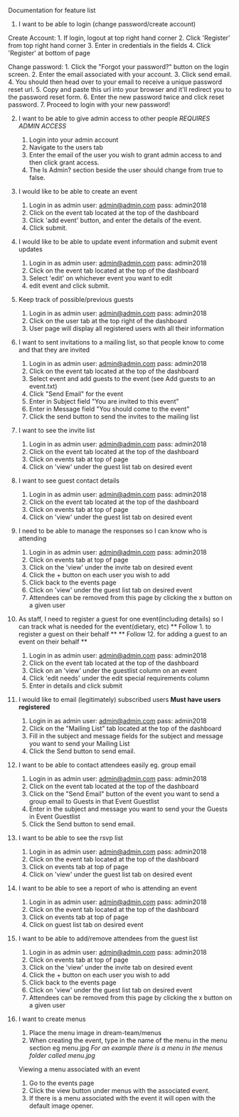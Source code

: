 Documentation for feature list

1. I want to be able to login (change password/create account)

Create Account:
	1. If login, logout at top right hand corner
	2. Click 'Register' from top right hand corner
	3. Enter in credentials in the fields
	4. Click 'Register' at bottom of page

Change password:
	1. Click the "Forgot your password?" button on the login screen.
	2. Enter the email associated with your account. 
	3. Click send email. 
	4. You should then head over to your email to receive a unique password reset url.
	5. Copy and paste this url into your browser and it'll redirect you to the password reset form. 
	6. Enter the new password twice and click reset password. 
	7. Proceed to login with your new password! 

2. I want to be able to give admin access to other people
	*REQUIRES ADMIN ACCESS*
	1. Login into your admin account
	2. Navigate to the users tab
	3. Enter the email of the user you wish to grant admin access to and then click grant access. 
	4. The Is Admin? section beside the user should change from true to false. 

4. I would like to be able to create an event
	1. Login in as admin user: admin@admin.com
			     pass: admin2018
	2. Click on the event tab located at the top of the dashboard
	3. Click 'add event' button, and enter the details of the event.
	4. Click submit.

5. I would like to be able to update event information and submit event updates
	1. Login in as admin user: admin@admin.com
			     pass: admin2018
	2. Click on the event tab located at the top of the dashboard
	3. Select 'edit' on whichever event you want to edit
	4. edit event and click submit.

6. Keep track of possible/previous guests
	1. Login in as admin user: admin@admin.com
			     pass: admin2018
	2. Click on the user tab at the top right of the dashboard
	3. User page will display all registered users with all their information

8. I want to sent invitations to a mailing list, so that people know to come and that they are invited
	1. Login in as admin user: admin@admin.com pass: admin2018
	2. Click on the event tab located at the top of the dashboard
	3. Select event and add guests to the event (see Add guests to an event.txt) 
	4. Click "Send Email" for the event
	5. Enter in Subject field "You are invited to this event"
	6. Enter in Message field "You should come to the event"
	7. Click the send button to send the invites to the mailing list

10. I want to see the invite list
	1. Login in as admin user: admin@admin.com
			     pass: admin2018
	2. Click on the event tab located at the top of the dashboard
	3. Click on events tab at top of page
	4. Click on 'view' under the guest list tab on desired event

11. I want to see guest contact details
	1. Login in as admin user: admin@admin.com
			     pass: admin2018
	2. Click on the event tab located at the top of the dashboard
	3. Click on events tab at top of page
	4. Click on 'view' under the guest list tab on desired event

12. I need to be able to manage the responses so I can know who is attending
	1. Login in as admin user: admin@admin.com
			     pass: admin2018
	2. Click on events tab at top of page
	3. Click on the 'view' under the invite tab on desired event
	4. Click the + button on each user you wish to add
	5. Click back to the events page
	6. Click on 'view' under the guest list tab on desired event
	7. Attendees can be removed from this page by clicking the x button on a given user

13. As staff, I need to register a guest for one event(including details) so I can track what is needed for the event(dietary, etc)
	** Follow 1. to register a guest on their behalf **
	** Follow 12. for adding a guest to an event on their behalf **
	1. Login in as admin user: admin@admin.com
			     pass: admin2018
	2. Click on the event tab located at the top of the dashboard
	3. Click on an 'view' under the guestlist column on an event
	4. Click 'edit needs' under the edit special requirements column
	5. Enter in details and click submit

20. I would like to email (legitimately) subscribed users
	**Must have users registered**
	1. Login in as admin user: admin@admin.com pass: admin2018
	2. Click on the "Mailing List" tab located at the top of the dashboard
	3. Fill in the subject and message fields for the subject and message you want to send your Mailing List
	4. Click the Send button to send email.

21. I want to be able to contact attendees easily eg. group email
	1. Login in as admin user: admin@admin.com pass: admin2018
	2. Click on the event tab located at the top of the dashboard
	3. Click on the "Send Email" button of the event you want to send a group email to Guests in that Event Guestlist
	4. Enter in the subject and message you want to send your the Guests in Event Guestlist
	5. Click the Send button to send email.

22. I want to be able to see the rsvp list
	1. Login in as admin user: admin@admin.com
			     pass: admin2018
	2. Click on the event tab located at the top of the dashboard
	3. Click on events tab at top of page
	4. Click on 'view' under the guest list tab on desired event

24. I want to be able to see a report of who is attending an event
	1. Login in as admin user: admin@admin.com
			     pass: admin2018
	2. Click on the event tab located at the top of the dashboard
	3. Click on events tab at top of page
	4. Click on guest list tab on desired event

28. I want to be able to add/remove attendees from the guest list
	1. Login in as admin user: admin@admin.com
			     pass: admin2018
	2. Click on events tab at top of page
	3. Click on the 'view' under the invite tab on desired event
	4. Click the + button on each user you wish to add
	5. Click back to the events page
	6. Click on 'view' under the guest list tab on desired event
	7. Attendees can be removed from this page by clicking the x button on a given user

29. I want to create menus
	1. Place the menu image in dream-team/menus
	2. When creating the event, type in the name of the menu in the menu section eg menu.jpg
	*For an example there is a menu in the menus folder called menu.jpg*

	Viewing a menu associated with an event

	1. Go to the events page
	2. Click the view button under menus with the associated event. 
	3. If there is a menu associated with the event it will open with the default image opener. 




